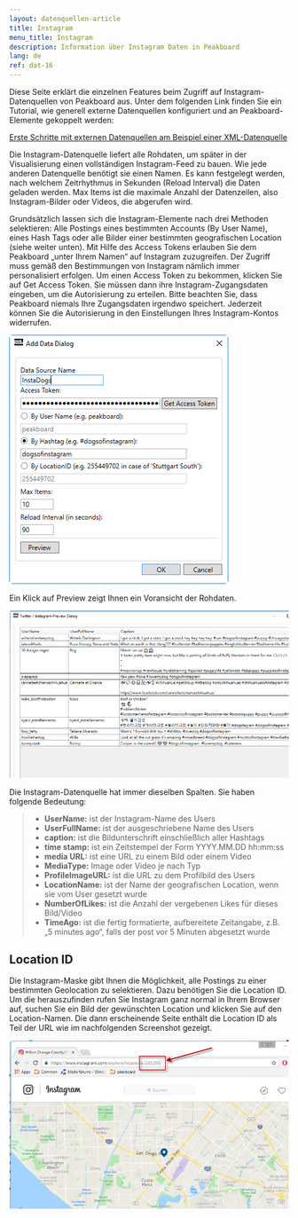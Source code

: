 ```yaml
---
layout: datenquellen-article
title: Instagram
menu_title: Instagram
description: Information über Instagram Daten in Peakboard
lang: de
ref: dat-16
---
```

Diese Seite erklärt die einzelnen Features beim Zugriff auf Instagram-Datenquellen von Peakboard aus. Unter dem folgenden Link finden Sie ein Tutorial, wie generell externe Datenquellen konfiguriert und an Peakboard-Elemente gekoppelt werden:

[Erste Schritte mit externen Datenquellen am Beispiel einer XML-Datenquelle](/tutorials/03-de-xml-daten.html)

Die Instagram-Datenquelle liefert alle Rohdaten, um später in der Visualisierung einen vollständigen Instagram-Feed zu bauen. Wie jede anderen Datenquelle benötigt sie einen Namen. Es kann festgelegt werden, nach welchem Zeitrhythmus in Sekunden (Reload Interval) die Daten geladen werden. Max Items ist die maximale Anzahl der Datenzeilen, also Instagram-Bilder oder Videos, die abgerufen wird.

Grundsätzlich lassen sich die Instagram-Elemente nach drei Methoden selektieren: Alle Postings eines bestimmten Accounts (By User Name), eines Hash Tags oder alle Bilder einer bestimmten geografischen Location (siehe weiter unten). Mit Hilfe des Access Tokens erlauben Sie dem Peakboard „unter Ihrem Namen“ auf Instagram zuzugreifen. Der Zugriff muss gemäß den Bestimmungen von Instagram nämlich immer personalisiert erfolgen. Um einen Access Token zu bekommen, klicken Sie auf Get Access Token. Sie müssen dann ihre Instagram-Zugangsdaten eingeben, um die Autorisierung zu erteilen. Bitte beachten Sie, dass Peakboard niemals Ihre Zugangsdaten irgendwo speichert. Jederzeit können Sie die Autorisierung in den Einstellungen Ihres Instagram-Kontos widerrufen.

![Instagram Add Data Dialog](/assets/images/data-sources/instagram/instagram-add-data-dialog.png)

Ein Klick auf Preview zeigt Ihnen ein Voransicht der Rohdaten.

![Instagram Preview Dialog](/assets/images/data-sources/instagram/instagram-preview-dialog.png)

Die Instagram-Datenquelle hat immer dieselben Spalten. Sie haben folgende Bedeutung:

> *	**UserName:** ist der Instagram-Name des Users
> *	**UserFullName:** ist der ausgeschriebene Name des Users
> *	**caption:** ist die Bildunterschrift einschließlich aller Hashtags
> *	**time stamp:** ist ein Zeitstempel der Form YYYY.MM.DD hh:mm:ss
> *	**media URL:** ist eine URL zu einem Bild oder einem Video
> *	**MediaType:** Image oder Video je nach Typ
> *	**ProfileImageURL:** ist die URL zu dem Profilbild des Users
> *	**LocationName:** ist der Name der geografischen Location, wenn sie vom User gesetzt wurde
> *	**NumberOfLikes:** ist die Anzahl der vergebenen Likes für dieses Bild/Video
> *	**TimeAgo:** ist die fertig formatierte, aufbereitete Zeitangabe, z.B. „5 minutes ago“, falls der post vor 5 Minuten abgesetzt wurde

## Location ID

Die Instagram-Maske gibt Ihnen die Möglichkeit, alle Postings zu einer bestimmten Geolocation zu selektieren. Dazu benötigen Sie die Location ID. Um die herauszufinden rufen Sie Instagram ganz normal in Ihrem Browser auf, suchen Sie ein Bild der gewünschten Location und klicken Sie auf den Location-Namen. Die dann erscheinende Seite enthält die Location ID als Teil der URL wie im nachfolgenden Screenshot gezeigt.


![Instagram Location Id](/assets/images/data-sources/instagram/instagram-location-id.png)
